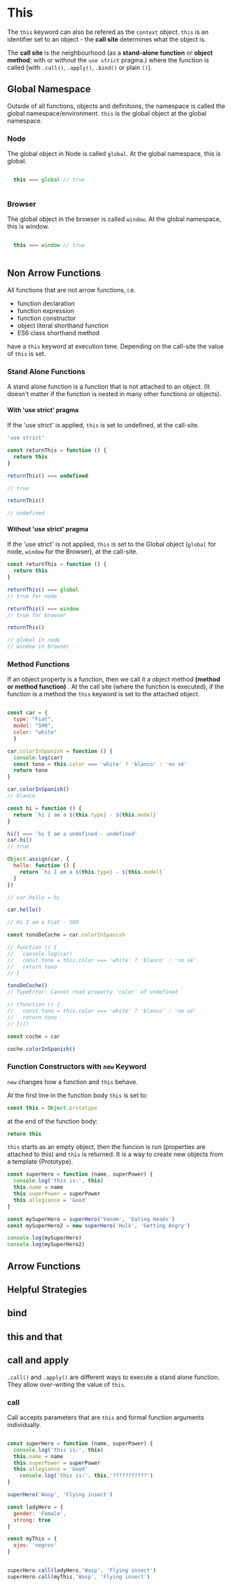 # This 

The `this` keyword can also be refered as the `context` object. `this` is an identifier set to an object - the **call site** determines what the object is.

The **call site** is the neighbourhood (as a **stand-alone function** or **object method**;  with or without the `use strict` pragma.) where the function is called [with `.call()`, `.apply()`, `.bind()` or plain `()`].

## Global Namespace

Outside of all functions, objects and definitions, the namespace is called the global namespace/environment. `this` is the global object at the global namespace.


### Node

The global object in Node is called `global`. At the global namespace, this is global.

```js

  this === global // true
  
```


### Browser

The global object in the browser is called `window`. At the global namespace, this is window.

```js

  this === window // true
  
```
## Non Arrow Functions

All functions that are not arrow functions, i.e. 

* function declaration
* function expression
* function constructor
* object literal shorthand function
* ES6 class shorthand method

have a `this` keyword at execution time. Depending on the call-site the value  of `this` is set.

### Stand Alone Functions

A stand alone function is a function that is not attached to an object. (It doesn't matter if the function is nested in many other functions or objects).

#### With 'use strict' pragma

If the 'use strict' is applied, `this` is set to undefined, at the call-site.

```js
'use strict'

const returnThis = function () {
  return this
}

returnThis() === undefined

// true

returnThis()

// undefined
```

#### Without 'use strict' pragma

If the 'use strict' is not applied, `this` is set to the Global object (`global` for node, `window` for the Browser), at the call-site.

```js
const returnThis = function () {
  return this
}

returnThis() === global
// true for node

returnThis() === window
// true for browser

returnThis()

// global in node
// window in browser

```

### Method Functions

If an object property is a function, then we call it a object method **(method or method function)** .
At the call site (where the function is executed), if the function is a method the `this` keyword is set to the attached object.

```js

const car = { 
  type: "Fiat", 
  model: "500", 
  color: "white" 
  }

car.colorInSpanish = function () {
  console.log(car)
  const tono = this.color === 'white' ? 'blanco' : 'no sé'
  return tono
}

car.colorInSpanish()
// blanco

const hi = function () {
  return `hi i am a ${this.type} - ${this.model}`
}

hi() === 'hi I am a undefined - undefined'
car.hi()
// true

Object.assign(car, {
  hello: function () {
    return `hi I am a ${this.type} - ${this.model}`
  }
})

// car.hello = hi

car.hello()

// Hi I am a Fiat - 500

const tonoDeCoche = car.colorInSpanish

// function () {
//   console.log(car)
//   const tono = this.color === 'white' ? 'blanco' : 'no sé'
//   return tono
// }

tonoDeCoche()
// TypeError: Cannot read property 'color' of undefined

// (function () {
//   const tono = this.color === 'white' ? 'blanco' : 'no sé'
//   return tono
// })()

const coche = car

coche.colorInSpanish()

```

### Function Constructors with `new` Keyword

`new` changes how a function and `this` behave.

At the first line in the function body `this` is set to:

```js
const this = Object.prototype

```

at the end of the function body:

```js
return this

```

`this` starts as an empty object, then the funcion is run (properties are attached to this) and `this` is returned. It is a way to create new objects from a template (Prototype).


```js
const superHero = function (name, superPower) {
  console.log('this is:', this)
  this.name = name
  this.superPower = superPower
  this.allegiance = 'Good'
}

const mySuperHero = superHero('Venom', 'Eating Heads')
const mySuperHero2 = new superHero('Hulk', 'Getting Angry') 

console.log(mySuperHero)
console.log(mySuperHero2)

```
## Arrow Functions

## Helpful Strategies

##  bind

## this and that

## call and apply

`.call()` and `.apply()` are different ways to execute a stand alone function. They allow over-writing the value of `this`.


### call

Call accepts parameters that are `this` and formal function arguments individually.

```js

const superHero = function (name, superPower) {
  console.log('this is:', this)
  this.name = name
  this.superPower = superPower
  this.allegiance = 'Good'
    console.log('this is:', this,'???????????')
}

superHero('Wasp', 'Flying insect')

const ladyHero = {
  gender: 'Female',
  strong: true
}

const myThis = {
  ojos: 'negros'
}


superHero.call(ladyHero,'Wasp', 'Flying insect')
superHero.call(myThis,'Wasp', 'Flying insect')

```
